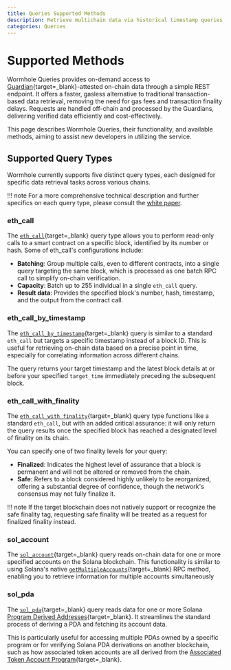```yaml
---
title: Queries Supported Methods
description: Retrieve multichain data via historical timestamp queries, finality confirmation queries, and Solana lookups.
categories: Queries
---
```


# Supported Methods

Wormhole Queries provides on-demand access to [Guardian](/docs/protocol/infrastructure/guardians/){target=\_blank}-attested on-chain data through a simple REST endpoint. It offers a faster, gasless alternative to traditional transaction-based data retrieval, removing the need for gas fees and transaction finality delays. Requests are handled off-chain and processed by the Guardians, delivering verified data efficiently and cost-effectively.

This page describes Wormhole Queries, their functionality, and available methods, aiming to assist new developers in utilizing the service.

## Supported Query Types

Wormhole currently supports five distinct query types, each designed for specific data retrieval tasks across various chains.

!!! note 
    For a more comprehensive technical description and further specifics on each query type, please consult the [white paper](https://github.com/wormhole-foundation/wormhole/blob/main/whitepapers/0013_ccq.md).


### eth_call

The [`eth_call`](https://ethereum.org/en/developers/docs/apis/json-rpc/#eth_call){target=\_blank} query type allows you to perform read-only calls to a smart contract on a specific block, identified by its number or hash. Some of eth_call's configurations include: 

- **Batching**: Group multiple calls, even to different contracts, into a single query targeting the same block, which is processed as one batch RPC call to simplify on-chain verification.
- **Capacity**: Batch up to 255 individual in a single `eth_call` query.
- **Result data**: Provides the specified block's number, hash, timestamp, and the output from the contract call.

### eth_call_by_timestamp

The [`eth_call_by_timestamp`](https://github.com/wormhole-foundation/wormhole/blob/main/whitepapers/0013_ccq.md#timestamp-and-block-id-hints-in-eth_call_by_timestamp){target=\_blank} query is similar to a standard `eth_call` but targets a specific timestamp instead of a block ID. This is useful for retrieving on-chain data based on a precise point in time, especially for correlating information across different chains.

The query returns your target timestamp and the latest block details at or before your specified `target_time` immediately preceding the subsequent block. 

### eth_call_with_finality

The [`eth_call_with_finality`](https://github.com/wormhole-foundation/wormhole/blob/main/whitepapers/0013_ccq.md#desired-finality-in-eth_call_with_finality){target=\_blank} query type functions like a standard `eth_call`, but with an added critical assurance: it will only return the query results once the specified block has reached a designated level of finality on its chain.

You can specify one of two finality levels for your query:

- **Finalized**: Indicates the highest level of assurance that a block is permanent and will not be altered or removed from the chain.
- **Safe**: Refers to a block considered highly unlikely to be reorganized, offering a substantial degree of confidence, though the network's consensus may not fully finalize it.

!!! note
    If the target blockchain does not natively support or recognize the safe finality tag, requesting safe finality will be treated as a request for finalized finality instead.

### sol_account

The [`sol_account`](https://github.com/wormhole-foundation/wormhole/blob/main/whitepapers/0013_ccq.md#solana-queries){target=\_blank} query reads on-chain data for one or more specified accounts on the Solana blockchain. This functionality is similar to using Solana's native [`getMultipleAccounts`](https://solana.com/docs/rpc/http/getmultipleaccounts){target=\_blank} RPC method, enabling you to retrieve information for multiple accounts simultaneously

### sol_pda

The [`sol_pda`](https://github.com/wormhole-foundation/wormhole/blob/main/whitepapers/0013_ccq.md#solana_queries){target=\_blank} query reads data for one or more Solana [Program Derived Addresses](https://www.anchor-lang.com/docs/basics/pda){target=\_blank}. It streamlines the standard process of deriving a PDA and fetching its account data.

This is particularly useful for accessing multiple PDAs owned by a specific program or for verifying Solana PDA derivations on another blockchain, such as how associated token accounts are all derived from the [Associated Token Account Program](https://spl.solana.com/associated-token-account){target=\_blank}.